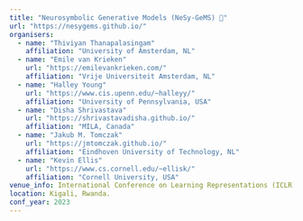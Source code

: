 ```yaml
---
title: "Neurosymbolic Generative Models (NeSy-GeMS) 💎"
url: "https://nesygems.github.io/"
organisers: 
  - name: "Thiviyan Thanapalasingam"
    affiliation: "University of Amsterdam, NL"
  - name: "Emile van Krieken"
    url: "https://emilevankrieken.com/"
    affiliation: "Vrije Universiteit Amsterdam, NL"
  - name: "Halley Young"
    url: "https://www.cis.upenn.edu/~halleyy/"
    affiliation: "University of Pennsylvania, USA"
  - name: "Disha Shrivastava"
    url: "https://shrivastavadisha.github.io/"
    affiliation: "MILA, Canada"
  - name: "Jakub M. Tomczak"
    url: "https://jmtomczak.github.io/"
    affiliation: "Eindhoven University of Technology, NL"
  - name: "Kevin Ellis"
    url: "https://www.cs.cornell.edu/~ellisk/"
    affiliation: "Cornell University, USA"
venue_info: International Conference on Learning Representations (ICLR)
location: Kigali, Rwanda. 
conf_year: 2023
---
```

